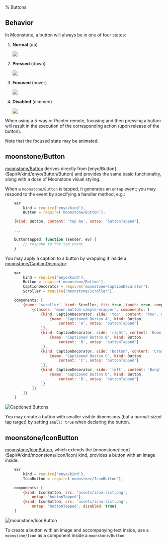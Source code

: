 % Buttons

## Behavior

In Moonstone, a button will always be in one of four states:

1. **Normal** (up)

    ![](../../assets/button-normal.png)  

2. **Pressed** (down)

    ![](../../assets/button-pressed.png)  
        
3. **Focused** (hover)

    ![](../../assets/button-focused.png)  

4. **Disabled** (dimmed)

    ![](../../assets/button-disabled.png)  

When using a 5-way or Pointer remote, focusing and then pressing a button will
result in the execution of the corresponding action (upon release of the
button).

Note that the focused state may be animated.

## moonstone/Button

[moonstone/Button]($api/#/kind/moonstone/Button/Button) derives directly from
[enyo/Button]($api/#/kind/enyo/Button/Button) and provides the same basic
functionality, along with a dose of Moonstone visual styling.

When a `moonstone/Button` is tapped, it generates an `ontap` event; you may respond
to the event by specifying a handler method, e.g.:

```javascript
    var
        kind = require('enyo/kind'),
        Button = require('moonstone/Button');

    {kind: Button, content: 'tap me', ontap: 'buttonTapped'},

    ...

    buttonTapped: function (sender, ev) {
        // respond to the tap event
    }
```

You may apply a caption to a button by wrapping it inside a
[moonstone/CaptionDecorator]($api/#/kind/moonstone/CaptionDecorator/CaptionDecorator):

```javascript
    var
        kind = require('enyo/kind'),
        Button = require('moonstone/Button'),
        CaptionDecorator = require('moonstone/CaptionDecorator'),
        Scroller = require('moonstone/Scroller');

    components: [
        {name: 'scroller', kind: Scroller, fit: true, touch: true, components: [
            {classes: 'moon-button-sample-wrapper', components: [
                {kind: CaptionDecorator, side: 'top', content: 'Pow', components: [
                    {name: 'Captioned Button A', kind: Button,
                        content: 'A', ontap: 'buttonTapped'}
                ]},
                {kind: CaptionDecorator, side: 'right', content: 'Boom', components: [
                    {name: 'Captioned Button B', kind: Button,
                        content: 'B', ontap: 'buttonTapped'}
                ]},
                {kind: CaptionDecorator, side: 'bottom', content: 'Crash', components: [
                    {name: 'Captioned Button C', kind: Button,
                        content: 'C', ontap: 'buttonTapped'}
                ]},
                {kind: CaptionDecorator, side: 'left', content: 'Bang', components: [
                    {name: 'Captioned Button D', kind: Button,
                        content: 'D', ontap: 'buttonTapped'}
                ]}
            ]}
        ]}
    ]
```

![_Captioned Buttons_](../../assets/buttons-captioned.png)

You may create a button with smaller visible dimensions (but a normal-sized tap
target) by setting `small: true` when declaring the button.

## moonstone/IconButton

[moonstone/IconButton]($api/#/kind/moonstone/IconButton/IconButton), which
extends the [moonstone/Icon]($api/#/kind/moonstone/Icon/Icon) kind, provides a
button with an image inside.

```javascript
    var
        kind = require('enyo/kind'),
        IconButton = require('moonstone/IconButton');

    components: [
        {kind: IconButton, src: 'assets/icon-list.png',
            ontap: 'buttonTapped'},
        {kind: IconButton, src: 'assets/icon-list.png',
            ontap: 'buttonTapped', disabled: true}
    ]
```

![_moonstone/IconButton_](../../assets/icon-buttons.png)

To create a button with an image and accompanying text inside, use a
`moonstone/Icon` as a component inside a `moonstone/Button`.
